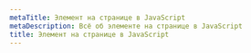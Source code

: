 ```yaml
---
metaTitle: Элемент на странице в JavaScript
metaDescription: Всё об элементе на странице в JavaScript
title: Элемент на странице в JavaScript
---
```

